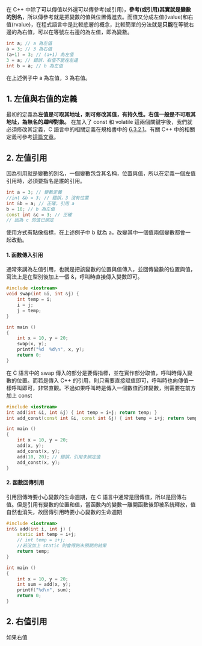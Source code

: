 在 C++ 中除了可以傳值以外還可以傳參考(或引用)，**參考(或引用)其實就是變數的別名**，所以傳參考就是把變數的值與位置傳進去。而值又分成左值(lvalue)和右值(rvalue)，在程式語言中是比較底層的概念，比較簡單的分法就是**只能**在等號右邊的為右值，可以在等號左右邊的為左值，即為變數。
```cpp
int a; // a 為左值
a = 3; // 3 為右值
(a+1) = 3; // (a+1) 為左值
3 = a; // 錯誤，右值不能在左邊
int b = a; // b 為左值
```
在上述例子中 a 為左值，3 為右值。
## 1. 左值與右值的定義
最初的定義為**左值是可取其地址，則可修改其值，有持久性。右值一般是不可取其地址，為無名的*臨時*對象。** 在加入了 const 和 volatile 這兩個關鍵字後，我們就必須修改其定義，C 語言中的相關定義在規格書中的 [6.3.2.1](https://www.dii.uchile.cl/~daespino/files/Iso_C_1999_definition.pdf)。有關 C++ 中的相關定義可參考[這篇文章](https://uint128.com/2020/01/17/%E5%AF%B9C-%E5%B7%A6%E5%80%BC%E5%92%8C%E5%8F%B3%E5%80%BC%E7%9A%84%E7%90%86%E8%A7%A3/)。

## 2. 左值引用
因為引用就是變數的別名，一個變數包含其名稱，位置與值，所以在定義一個左值引用時，必須要指名是誰的引用。
```cpp
int a = 3; // 變數定義
//int &b = 3; // 錯誤，3 沒有位置
int &b = a; // 正確，引用 a
b = 10; // b 為左值
const int &c = 3; // 正確
// 因為 c 的值已綁定
```
使用方式有點像指標，在上述例子中 b 就為 a，改變其中一個值兩個變數都會一起改動。
#### 1. 函數傳入引用
通常來講為左值引用，也就是把該變數的位置與值傳入，並回傳變數的位置與值，寫法上是在型別後加上一個 &，呼叫時直接傳入變數即可。
```cpp
#include <iostream>
void swap(int &i, int &j) {  
    int temp = i;
    i = j;
    j = temp;
}

int main ()
{
    int x = 10, y = 20;
    swap(x, y);
    printf("%d  %d\n", x, y);
    return 0;
}
```
在 C 語言中的 swap 傳入的部分是要傳指標，並在實作部分取值，呼叫時傳入變數的位置。而若是傳入 C++ 的引用，則只需要直接賦值即可，呼叫時也向傳值一樣呼叫即可，非常直觀。不過如果呼叫時是傳入一個數值而非變數，則需要在前方加上 const
```cpp
#include <iostream>
int add(int &i, int &j) { int temp = i+j; return temp; }
int add_const(const int &i, const int &j) { int temp = i+j; return temp; }

int main ()
{
    int x = 10, y = 20;
    add(x, y);
    add_const(x, y);
    add(10, 20); // 錯誤，引用未綁定值
    add_const(x, y);
}
```
#### 2. 函數回傳引用
引用回傳時要小心變數的生命週期，在 C 語言中通常是回傳值，所以是回傳右值。但是引用有變數的位置和值，當函數內的變數一離開函數後即被系統釋放，值自然也消失，故回傳引用時要小心變數的生命週期
```cpp
#include <iostream>
int& add(int i, int j) {  
    static int temp = i+j;
    // int temp = i+j;
    //若沒加上 static 則會得到未預期的結果
    return temp;
}

int main ()
{
    int x = 10, y = 20;
    int sum = add(x, y);
    printf("%d\n", sum);
    return 0;
}
```
## 2. 右值引用
如果右值
